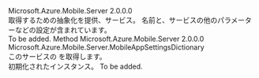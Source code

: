 <Type Name="IMobileAppSettingsProvider" FullName="Microsoft.Azure.Mobile.Server.Config.IMobileAppSettingsProvider">
  <TypeSignature Language="C#" Value="public interface IMobileAppSettingsProvider" />
  <TypeSignature Language="ILAsm" Value=".class public interface auto ansi abstract IMobileAppSettingsProvider" />
  <TypeSignature Language="DocId" Value="T:Microsoft.Azure.Mobile.Server.Config.IMobileAppSettingsProvider" />
  <TypeSignature Language="VB.NET" Value="Public Interface IMobileAppSettingsProvider" />
  <TypeSignature Language="F#" Value="type IMobileAppSettingsProvider = interface" />
  <AssemblyInfo>
    <AssemblyName>Microsoft.Azure.Mobile.Server</AssemblyName>
    <AssemblyVersion>2.0.0.0</AssemblyVersion>
  </AssemblyInfo>
  <Interfaces />
  <Docs>
    <summary>
            取得するための抽象化を提供、<see cref="T:Microsoft.Azure.Mobile.Server.MobileAppSettingsDictionary" />サービス。 <see cref="T:Microsoft.Azure.Mobile.Server.MobileAppSettingsDictionary" />名前と、サービスの他のパラメーターなどの設定が含まれています。
            </summary>
    <remarks>To be added.</remarks>
  </Docs>
  <Members>
    <Member MemberName="GetMobileAppSettings">
      <MemberSignature Language="C#" Value="public Microsoft.Azure.Mobile.Server.MobileAppSettingsDictionary GetMobileAppSettings ();" />
      <MemberSignature Language="ILAsm" Value=".method public hidebysig newslot virtual instance class Microsoft.Azure.Mobile.Server.MobileAppSettingsDictionary GetMobileAppSettings() cil managed" />
      <MemberSignature Language="DocId" Value="M:Microsoft.Azure.Mobile.Server.Config.IMobileAppSettingsProvider.GetMobileAppSettings" />
      <MemberSignature Language="VB.NET" Value="Public Function GetMobileAppSettings () As MobileAppSettingsDictionary" />
      <MemberSignature Language="F#" Value="abstract member GetMobileAppSettings : unit -&gt; Microsoft.Azure.Mobile.Server.MobileAppSettingsDictionary" Usage="iMobileAppSettingsProvider.GetMobileAppSettings " />
      <MemberType>Method</MemberType>
      <AssemblyInfo>
        <AssemblyName>Microsoft.Azure.Mobile.Server</AssemblyName>
        <AssemblyVersion>2.0.0.0</AssemblyVersion>
      </AssemblyInfo>
      <ReturnValue>
        <ReturnType>Microsoft.Azure.Mobile.Server.MobileAppSettingsDictionary</ReturnType>
      </ReturnValue>
      <Parameters />
      <Docs>
        <summary>
            このサービスの <see cref="T:Microsoft.Azure.Mobile.Server.MobileAppSettingsDictionary" /> を取得します。
            </summary>
        <returns>初期化された<see cref="T:Microsoft.Azure.Mobile.Server.MobileAppSettingsDictionary" />インスタンス。</returns>
        <remarks>To be added.</remarks>
      </Docs>
    </Member>
  </Members>
</Type>